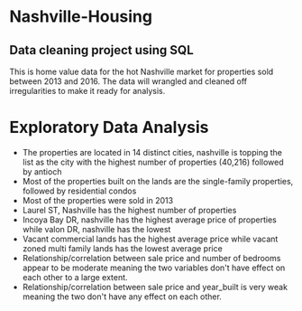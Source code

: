 # Nashville-Housing
## Data cleaning project using SQL
This is home value data for the hot Nashville market for properties sold between 2013 and 2016. The data will wrangled and cleaned off irregularities to make it ready for analysis.

# Exploratory Data Analysis
+ The properties are located in 14 distinct cities, nashville is topping the list as the city with the highest number of properties (40,216) followed by antioch
+ Most of the properties built on the lands are the single-family properties, followed by residential condos 
+ Most of the properties were sold in 2013
+ Laurel ST, Nashville has the highest number of properties
+ Incoya Bay DR, nashville has the highest average price of properties while valon DR, nashville has the lowest
+ Vacant commercial lands has the highest average price while vacant zoned multi family lands has the lowest average price
+ Relationship/correlation between sale price and number of bedrooms appear to be moderate meaning the two variables don't have effect on each other to a large extent.
+  Relationship/correlation between sale price and year_built is very weak meaning the two don't have any effect on each other.
